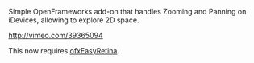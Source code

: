 Simple OpenFrameworks add-on that handles Zooming and Panning on iDevices, allowing to explore 2D space.

<http://vimeo.com/39365094>

This now requires [ofxEasyRetina](https://github.com/armadillu/ofxEasyRetina).

